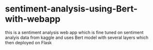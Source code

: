 # sentiment-analysis-using-Bert-with-webapp
this is  a sentiment analysis web app which  is fine tuned on sentiment analyis data from kaggle and uses Bert model with several layers which then deployed on Flask 
